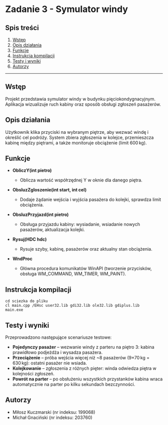 # Zadanie 3 - Symulator windy

## Spis treści

1. [Wstęp](#wstęp)
2. [Opis działania](#opis-działania)
3. [Funkcje](#funkcje)
4. [Instrukcja kompilacji](#instrukcja-kompilacji)
5. [Testy i wyniki](#testy-i-wyniki)
6. [Autorzy](#autorzy)

---

## Wstęp

Projekt przedstawia symulator windy w budynku pięciokondygnacyjnym. Aplikacja wizualizuje ruch kabiny oraz sposób obsługi zgłoszeń pasażerów.

## Opis działania

Użytkownik klika przyciski na wybranym piętrze, aby wezwać windę i określić cel podróży. System zbiera zgłoszenia w kolejce, przemieszcza kabinę między piętrami, a także monitoruje obciążenie (limit 600 kg).

## Funkcje

- **ObliczY(int pietro)**

  - Oblicza wartość współrzędnej Y w oknie dla danego piętra.

- **ObsluzZgloszenie(int start, int cel)**

  - Dodaje żądanie wejścia i wyjścia pasażera do kolejki, sprawdza limit obciążenia.

- **ObsluzPrzyjazd(int pietro)**

  - Obsługa przyjazdu kabiny: wysiadanie, wsiadanie nowych pasażerów, aktualizacja kolejki.

- **Rysuj(HDC hdc)**

  - Rysuje szyby, kabinę, pasażerów oraz aktualny stan obciążenia.

- **WndProc**

  - Główna procedura komunikatów WinAPI (tworzenie przycisków, obsługa WM\_COMMAND, WM\_TIMER, WM\_PAINT).

## Instrukcja kompilacji
   ```batch
   cd sciezka do pliku
   cl main.cpp /EHsc user32.lib gdi32.lib ole32.lib gdiplus.lib
   main.exe
   ```

## Testy i wyniki

Przeprowadzono następujące scenariusze testowe:

- **Pojedynczy pasażer** – wezwanie windy z parteru na piętro 3: kabina prawidłowo podjeżdża i wysadza pasażera.
- **Przeciążenie** – próba wejścia więcej niż \~8 pasażerów (9×70 kg = 630 kg): ostatni pasażer nie wsiada.
- **Kolejkowanie** – zgłoszenia z różnych pięter: winda odwiedza piętra w kolejności zgłoszeń.
- **Powrót na parter** – po obsłużeniu wszystkich przystanków kabina wraca automatycznie na parter po kilku sekundach bezczynności.

## Autorzy

- Miłosz Kuczmarski (nr indeksu: 199068)
- Michał Gnaciński (nr indeksu: 203760)

